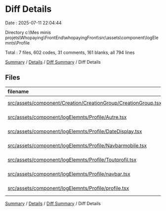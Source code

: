 # Diff Details

Date : 2025-07-11 22:04:44

Directory c:\\Mes minis projets\\Whopaying\\FrontEnd\\whopayingFront\\src\\assets\\component\\logElemnts\\Profile

Total : 7 files,  602 codes, 31 comments, 161 blanks, all 794 lines

[Summary](results.md) / [Details](details.md) / [Diff Summary](diff.md) / Diff Details

## Files
| filename | language | code | comment | blank | total |
| :--- | :--- | ---: | ---: | ---: | ---: |
| [src/assets/component/Creation/CreationGroup/CreationGroup.tsx](/src/assets/component/Creation/CreationGroup/CreationGroup.tsx) | TypeScript JSX | -211 | -1 | -24 | -236 |
| [src/assets/component/logElemnts/Profile/Autre.tsx](/src/assets/component/logElemnts/Profile/Autre.tsx) | TypeScript JSX | 73 | 10 | 22 | 105 |
| [src/assets/component/logElemnts/Profile/DateDisplay.tsx](/src/assets/component/logElemnts/Profile/DateDisplay.tsx) | TypeScript JSX | 12 | 0 | 2 | 14 |
| [src/assets/component/logElemnts/Profile/Navbarmobile.tsx](/src/assets/component/logElemnts/Profile/Navbarmobile.tsx) | TypeScript JSX | 64 | 5 | 20 | 89 |
| [src/assets/component/logElemnts/Profile/Toutprofil.tsx](/src/assets/component/logElemnts/Profile/Toutprofil.tsx) | TypeScript JSX | 9 | 1 | 6 | 16 |
| [src/assets/component/logElemnts/Profile/navbar.tsx](/src/assets/component/logElemnts/Profile/navbar.tsx) | TypeScript JSX | 27 | 0 | 5 | 32 |
| [src/assets/component/logElemnts/Profile/profile.tsx](/src/assets/component/logElemnts/Profile/profile.tsx) | TypeScript JSX | 628 | 16 | 130 | 774 |

[Summary](results.md) / [Details](details.md) / [Diff Summary](diff.md) / Diff Details